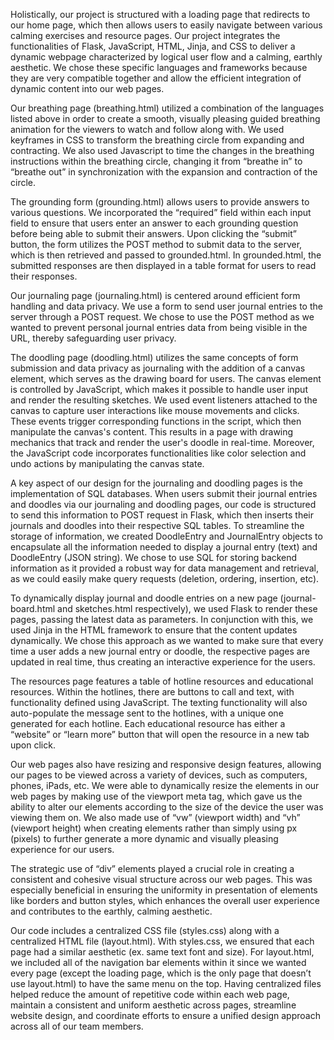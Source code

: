 Holistically, our project is structured with a loading page that redirects to our home page, which then allows users to easily navigate between various calming exercises and resource pages. Our project integrates the functionalities of Flask, JavaScript, HTML, Jinja, and CSS to deliver a dynamic webpage characterized by logical user flow and a calming, earthly aesthetic. We chose these specific languages and frameworks because they are very compatible together and allow the efficient integration of dynamic content into our web pages. 

Our breathing page (breathing.html) utilized a combination of the languages listed above in order to create a smooth, visually pleasing guided breathing animation for the viewers to watch and follow along with. We used keyframes in CSS to transform the breathing circle from expanding and contracting. We also used Javascript to time the changes in the breathing instructions within the breathing circle, changing it from “breathe in” to “breathe out” in synchronization with the expansion and contraction of the circle.

The grounding form (grounding.html) allows users to provide answers to various questions. We incorporated the “required” field within each input field to ensure that users enter an answer to each grounding question before being able to submit their answers. Upon clicking the “submit” button, the form utilizes the POST method to submit data to the server, which is then retrieved and passed to grounded.html. In grounded.html, the submitted responses are then displayed in a table format for users to read their responses.

Our journaling page (journaling.html) is centered around efficient form handling and data privacy. We use a form to send user journal entries to the server through a POST request. We chose to use the POST method as we wanted to prevent personal journal entries data from being visible in the URL, thereby safeguarding user privacy. 

The doodling page (doodling.html) utilizes the same concepts of form submission and data privacy as journaling with the addition of a canvas element, which serves as the drawing board for users. The canvas element is controlled by JavaScript, which makes it possible to handle user input and render the resulting sketches. We used event listeners attached to the canvas to capture user interactions like mouse movements and clicks. These events trigger corresponding functions in the script, which then manipulate the canvas's content. This results in a page with drawing mechanics that track and render the user's doodle in real-time. Moreover, the JavaScript code incorporates functionalities like color selection and undo actions by manipulating the canvas state. 

A key aspect of our design for the journaling and doodling pages is the implementation of SQL databases. When users submit their journal entries and doodles via our journaling and doodling pages, our code is structured to send this information to POST request in Flask, which then inserts their journals and doodles into their respective SQL tables. To streamline the storage of information, we created DoodleEntry and JournalEntry objects to encapsulate all the information needed to display a journal entry (text) and DoodleEntry (JSON string). We chose to use SQL for storing backend information as it provided a robust way for data management and retrieval, as we could easily make query requests (deletion, ordering, insertion, etc). 

To dynamically display journal and doodle entries on a new page (journal-board.html and sketches.html respectively), we used Flask to render these pages, passing the latest data as parameters. In conjunction with this, we used Jinja in the HTML framework to ensure that the content updates dynamically. We chose this approach as we wanted to make sure that every time a user adds a new journal entry or doodle, the respective pages are updated in real time, thus creating an interactive experience for the users. 

The resources page features a table of hotline resources and educational resources. Within the hotlines, there are buttons to call and text, with functionality defined using JavaScript. The texting functionality will also auto-populate the message sent to the hotlines, with a unique one generated for each hotline. Each educational resource has either a “website” or “learn more” button that will open the resource in a new tab upon click. 

Our web pages also have resizing and responsive design features, allowing our pages to be viewed across a variety of devices, such as computers, phones, iPads, etc. We were able to dynamically resize the elements in our web pages by making use of the viewport meta tag, which gave us the ability to alter our elements according to the size of the device the user was viewing them on. We also made use of “vw” (viewport width) and “vh” (viewport height) when creating elements rather than simply using px (pixels) to further generate a more dynamic and visually pleasing experience for our users.

The strategic use of “div” elements played a crucial role in creating a consistent and cohesive visual structure across our web pages. This was especially beneficial in ensuring the uniformity in presentation of elements like borders and button styles, which enhances the overall user experience and contributes to the earthly, calming aesthetic. 

Our code includes a centralized CSS file (styles.css) along with a centralized HTML file (layout.html). With styles.css, we ensured that each page had a similar aesthetic (ex. same text font and size). For layout.html, we included all of the navigation bar elements within it since we wanted every page (except the loading page, which is the only page that doesn’t use layout.html) to have the same menu on the top. Having centralized files helped reduce the amount of repetitive code within each web page, maintain a consistent and uniform aesthetic across pages, streamline website design, and coordinate efforts to ensure a unified design approach across all of our team members.